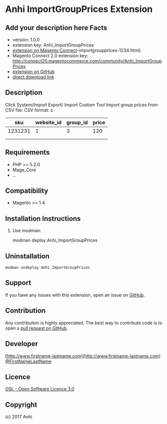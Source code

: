 Anhi ImportGroupPrices Extension
=====================
Add your description here
Facts
-----
- version: 1.0.0
- extension key: Anhi_ImportGroupPrices
- [extension on Magento Connect](http://www.magentocommerce.com/magento-connect/anhi)-importgroupprices-1234.html)
- Magento Connect 2.0 extension key: http://connect20.magentocommerce.com/community/Anhi_ImportGroupPrices
- [extension on GitHub](https://github.com/anhi/Anhi_ImportGroupPrices)
- [direct download link](http://connect.magentocommerce.com/community/get/Anhi_ImportGroupPrices-1.0.0.tgz)

Description
-----------
Click System/Import Export/ Import Custom Tool
Import group prices from CSV file:
CSV format:  s

| sku     | website_id | group_id | price |
|---------|------------|-------------------|-------|
| 1231231 | 1          | 3                 | 120   |
|         |            |                   |       |
|         |            |                   |       |

Requirements
------------
- PHP >= 5.2.0
- Mage_Core
- ...

Compatibility
-------------
- Magento >= 1.4

Installation Instructions
-------------------------
1. Use modman:  
    
    modman deploy Anhi_ImportGroupPrices

Uninstallation  
--------------

    modman undeploy Anhi_ImportGroupPrices

Support
-------
If you have any issues with this extension, open an issue on [GitHub](https://github.com/anhi/Anhi_ImportGroupPrices/issues).

Contribution
------------
Any contribution is highly appreciated. The best way to contribute code is to open a [pull request on GitHub](https://help.github.com/articles/using-pull-requests).

Developer
---------

[http://www.firstname-lastname.com](http://www.firstname-lastname.com)
[@FirstNameLastName](https://twitter.com/FirstNameLastName)

Licence
-------
[OSL - Open Software Licence 3.0](http://opensource.org/licenses/osl-3.0.php)

Copyright
---------
(c) 2017 Anhi
